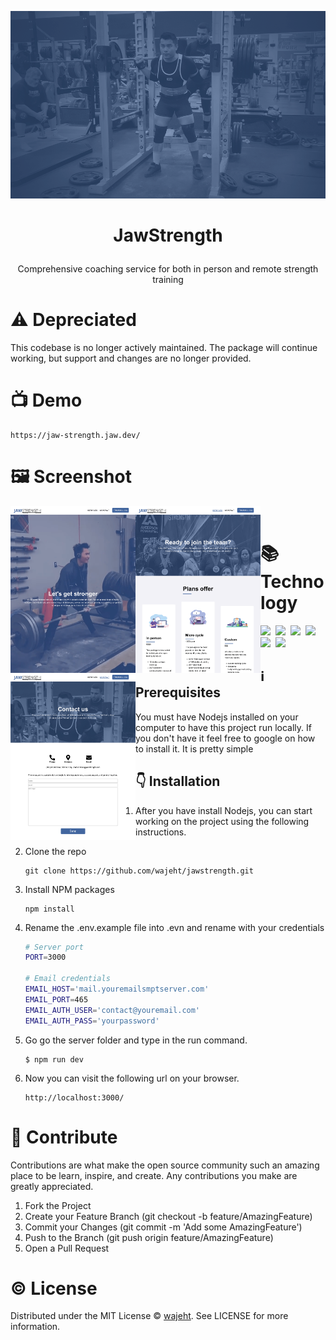 <p align="center"><img style="width: 100%; height: 300px; object-fit: cover; object-position: 20% 10%;" src="https://raw.githubusercontent.com/wajeht/jawstrength/main/src/web/public/images/hero.png"></p>

# <p align="center">JawStrength</p>

<p align="center">Comprehensive coaching service for both in person and remote strength training</p>

# ⚠️ Depreciated

This codebase is no longer actively maintained. The package will continue working, but support and changes are no longer provided.

# 📺 Demo

```
https://jaw-strength.jaw.dev/
```

# 🖼️ Screenshot

<img align="left"  src="https://raw.githubusercontent.com/wajeht/jawstrength/main/.github/screenshots/JAWSTRENGTH.png" width="200"> ‏‎ ‎‏‎ <img align="left" src="https://raw.githubusercontent.com/wajeht/jawstrength/main/.github/screenshots/JAWSTRENGTH%20Services.png" width="200"> ‏‎ ‎‏‎ <img align="left" src="https://raw.githubusercontent.com/wajeht/jawstrength/main/.github/screenshots/JAWSTRENGTH%20Contact.png" width="200">

# 📚 Technology

<img src="https://img.shields.io/badge/Node.js-43853D?style=for-the-badge&logo=node.js&logoColor=white" />‏‎ ‎‏‎
<img src="https://img.shields.io/badge/Express.js-000000?style=for-the-badge&logo=express&logoColor=white" /> ‎‏‎
<img src="https://img.shields.io/badge/nginx-43853D?style=for-the-badge&logo=nginx&logoColor=white" />‏‎ ‎‏‎
<img src="https://img.shields.io/badge/HTML5-E34F26?style=for-the-badge&logo=html5&logoColor=white" /> ‎‏‎
<img src="https://img.shields.io/badge/CSS-239120?&style=for-the-badge&logo=css3&logoColor=white" />‏‎ ‎‏‎
<img src="https://img.shields.io/badge/Gmail-D14836?style=for-the-badge&logo=gmail&logoColor=white" />‏‎ ‎‏‎

## ℹ️ Prerequisites

You must have Nodejs installed on your computer to have this project run locally. If you don't have it feel free to google on how to install it. It is pretty simple

## 👇 Installation

1.  After you have install Nodejs, you can start working on the project using the following instructions.
2.  Clone the repo

    ```
    git clone https://github.com/wajeht/jawstrength.git
    ```

3.  Install NPM packages

    ```
    npm install
    ```

4.  Rename the .env.example file into .evn and rename with your credentials

    ```bash
    # Server port
    PORT=3000

    # Email credentials
    EMAIL_HOST='mail.youremailsmptserver.com'
    EMAIL_PORT=465
    EMAIL_AUTH_USER='contact@youremail.com'
    EMAIL_AUTH_PASS='yourpassword'
    ```

5.  Go go the server folder and type in the run command.

    ```
    $ npm run dev
    ```

6.  Now you can visit the following url on your browser.
    ```
    http://localhost:3000/
    ```

# 👥 Contribute

Contributions are what make the open source community such an amazing place to be learn, inspire, and create. Any contributions you make are greatly appreciated.

1. Fork the Project
2. Create your Feature Branch (git checkout -b feature/AmazingFeature)
3. Commit your Changes (git commit -m 'Add some AmazingFeature')
4. Push to the Branch (git push origin feature/AmazingFeature)
5. Open a Pull Request

# ©️ License

Distributed under the MIT License © [wajeht](https://www.github.com/wajeht/). See LICENSE for more information.
